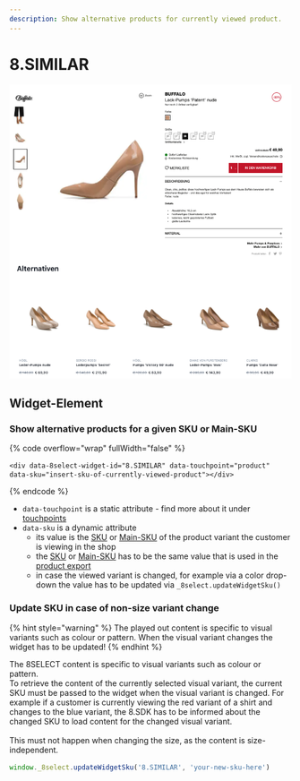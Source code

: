 ```yaml
---
description: Show alternative products for currently viewed product.
---
```


# 8.SIMILAR

![similar shoes](../.gitbook/assets/8.SIMILAR-beta-outletcity.png)

## Widget-Element

### **Show alternative products for a given SKU or Main-SKU**

{% code overflow="wrap" fullWidth="false" %}
```markup
<div data-8select-widget-id="8.SIMILAR" data-touchpoint="product" data-sku="insert-sku-of-currently-viewed-product"></div>
```
{% endcode %}

* `data-touchpoint` is a static attribute - find more about it under [touchpoints](touchpoints/)
* `data-sku` is a dynamic attribute
  * its value is the [SKU](../product-export/base-data/details.md#sku-sku) or [Main-SKU](../product-export/base-data/details.md#main-sku-main-sku) of the product variant the customer is viewing in the shop
  * the [SKU](../product-export/base-data/details.md#sku-sku) or [Main-SKU](../product-export/base-data/details.md#main-sku-main-sku) has to be the same value that is used in the [product export](../integration/produkt-export.md)
  * in case the viewed variant is changed, for example via a color drop-down the value has to be updated via `_8select.updateWidgetSku()`

### Update SKU in case of non-size variant change

{% hint style="warning" %}
The played out content is specific to visual variants such as colour or pattern. When the visual variant changes the widget has to be updated!
{% endhint %}

The 8SELECT content is specific to visual variants such as colour or pattern. \
To retrieve the content of the currently selected visual variant, the current SKU must be passed to the widget when the visual variant is changed. For example if a customer is currently viewing the red variant of a shirt and changes to the blue variant, the 8.SDK has to be informed about the changed SKU to load content for the changed visual variant.\
\
This must not happen when changing the size, as the content is size-independent.

```javascript
window._8select.updateWidgetSku('8.SIMILAR', 'your-new-sku-here')
```
